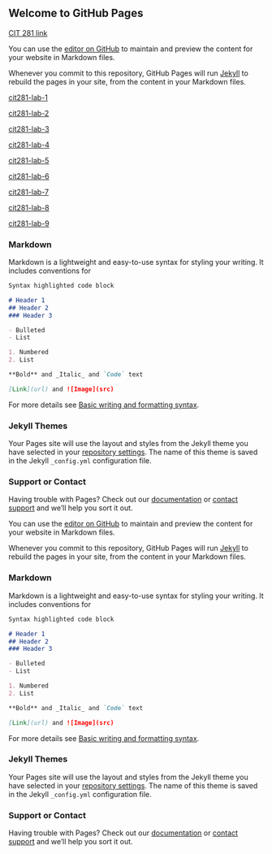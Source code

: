 ## Welcome to GitHub Pages

[CIT 281 link](https://uo-cit-qiqima.github.io/qiqim.github.io/)

You can use the [editor on GitHub](https://github.com/UO-CIT-qiqima/qiqim.github.io/edit/main/README.md) to maintain and preview the content for your website in Markdown files.

Whenever you commit to this repository, GitHub Pages will run [Jekyll](https://jekyllrb.com/) to rebuild the pages in your site, from the content in your Markdown files.

[cit281-lab-1](https://github.com/UO-CIT-qiqima/cit281-lab-1)

[cit281-lab-2](https://github.com/UO-CIT-qiqima/cit281-lab-2)

[cit281-lab-3](https://github.com/UO-CIT-qiqima/cit281-lab-3)

[cit281-lab-4](https://github.com/UO-CIT-qiqima/cit281-lab-4)

[cit281-lab-5](https://github.com/UO-CIT-qiqima/cit281-lab-5)

[cit281-lab-6](https://github.com/UO-CIT-qiqima/cit281-lab-6)

[cit281-lab-7](https://github.com/UO-CIT-qiqima/cit281-lab-7)

[cit281-lab-8](https://github.com/UO-CIT-qiqima/cit281-lab-8)

[cit281-lab-9](https://github.com/UO-CIT-qiqima/cit281-lab-9)

### Markdown

Markdown is a lightweight and easy-to-use syntax for styling your writing. It includes conventions for

```markdown
Syntax highlighted code block

# Header 1
## Header 2
### Header 3

- Bulleted
- List

1. Numbered
2. List

**Bold** and _Italic_ and `Code` text

[Link](url) and ![Image](src)
```

For more details see [Basic writing and formatting syntax](https://docs.github.com/en/github/writing-on-github/getting-started-with-writing-and-formatting-on-github/basic-writing-and-formatting-syntax).

### Jekyll Themes

Your Pages site will use the layout and styles from the Jekyll theme you have selected in your [repository settings](https://github.com/UO-CIT-qiqima/qiqim.github.io/settings/pages). The name of this theme is saved in the Jekyll `_config.yml` configuration file.

### Support or Contact

Having trouble with Pages? Check out our [documentation](https://docs.github.com/categories/github-pages-basics/) or [contact support](https://support.github.com/contact) and we’ll help you sort it out.

You can use the [editor on GitHub](https://github.com/UO-CIT-qiqima/qiqim.github.io/edit/main/README.md) to maintain and preview the content for your website in Markdown files.

Whenever you commit to this repository, GitHub Pages will run [Jekyll](https://jekyllrb.com/) to rebuild the pages in your site, from the content in your Markdown files.

### Markdown

Markdown is a lightweight and easy-to-use syntax for styling your writing. It includes conventions for

```markdown
Syntax highlighted code block

# Header 1
## Header 2
### Header 3

- Bulleted
- List

1. Numbered
2. List

**Bold** and _Italic_ and `Code` text

[Link](url) and ![Image](src)
```

For more details see [Basic writing and formatting syntax](https://docs.github.com/en/github/writing-on-github/getting-started-with-writing-and-formatting-on-github/basic-writing-and-formatting-syntax).

### Jekyll Themes

Your Pages site will use the layout and styles from the Jekyll theme you have selected in your [repository settings](https://github.com/UO-CIT-qiqima/qiqim.github.io/settings/pages). The name of this theme is saved in the Jekyll `_config.yml` configuration file.

### Support or Contact

Having trouble with Pages? Check out our [documentation](https://docs.github.com/categories/github-pages-basics/) or [contact support](https://support.github.com/contact) and we’ll help you sort it out.
